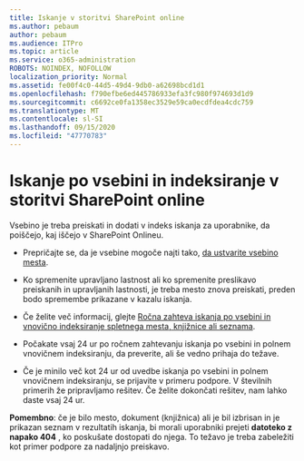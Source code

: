 ```yaml
---
title: Iskanje v storitvi SharePoint online
ms.author: pebaum
author: pebaum
ms.audience: ITPro
ms.topic: article
ms.service: o365-administration
ROBOTS: NOINDEX, NOFOLLOW
localization_priority: Normal
ms.assetid: fe00f4c0-44d5-49d4-9db0-a62698bcd1d1
ms.openlocfilehash: f790efbe6ed445786933efa3fc980f974693d1d9
ms.sourcegitcommit: c6692ce0fa1358ec3529e59ca0ecdfdea4cdc759
ms.translationtype: MT
ms.contentlocale: sl-SI
ms.lasthandoff: 09/15/2020
ms.locfileid: "47770783"
---
```

# <a name="content-crawling-and-indexing-in-sharepoint-online"></a>Iskanje po vsebini in indeksiranje v storitvi SharePoint online

Vsebino je treba preiskati in dodati v indeks iskanja za uporabnike, da poiščejo, kaj iščejo v SharePoint Onlineu.

- Prepričajte se, da je vsebine mogoče najti tako, [da ustvarite vsebino mesta](https://docs.microsoft.com/sharepoint/make-site-content-searchable).

- Ko spremenite upravljano lastnost ali ko spremenite preslikavo preiskanih in upravljanih lastnosti, je treba mesto znova preiskati, preden bodo spremembe prikazane v kazalu iskanja.

- Če želite več informacij, glejte [Ročna zahteva iskanja po vsebini in vnovično indeksiranje spletnega mesta, knjižnice ali seznama](https://docs.microsoft.com/sharepoint/crawl-site-content).

- Počakate vsaj 24 ur po ročnem zahtevanju iskanja po vsebini in polnem vnovičnem indeksiranju, da preverite, ali še vedno prihaja do težave.

- Če je minilo več kot 24 ur od uvedbe iskanja po vsebini in polnem vnovičnem indeksiranju, se prijavite v primeru podpore. V številnih primerih že pripravljamo rešitev. Če želite dokončati rešitev, nam lahko daste vsaj 24 ur.

**Pomembno**: če je bilo mesto, dokument (knjižnica) ali je bil izbrisan in je prikazan seznam v rezultatih iskanja, bi morali uporabniki prejeti **datoteko z napako 404** , ko poskušate dostopati do njega. To težavo je treba zabeležiti kot primer podpore za nadaljnjo preiskavo.



